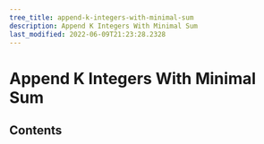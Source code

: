 ```yaml
---
tree_title: append-k-integers-with-minimal-sum
description: Append K Integers With Minimal Sum
last_modified: 2022-06-09T21:23:28.2328
---
```


# Append K Integers With Minimal Sum

## Contents
